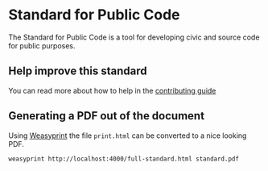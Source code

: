 # Standard for Public Code

The Standard for Public Code is a tool for developing civic and source code for public purposes.

## Help improve this standard

You can read more about how to help in the [contributing guide](CONTRIBUTING.md)

## Generating a PDF out of the document

Using [Weasyprint](https://weasyprint.org/) the file `print.html` can be converted to a nice looking PDF.

```bash
weasyprint http://localhost:4000/full-standard.html standard.pdf
```
